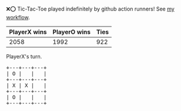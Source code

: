 :x::o: Tic-Tac-Toe played indefinitely by github action runners! See [my workflow](.github/workflows/play.yaml).

|PlayerX wins|PlayerO wins|Ties|
|-|-|-|
|2058|1992|922|

PlayerX's turn.

<pre>
+---+---+---+
| O |   |   |
+---+---+---+
| X | X |   |
+---+---+---+
| O |   |   |
+---+---+---+
</pre>